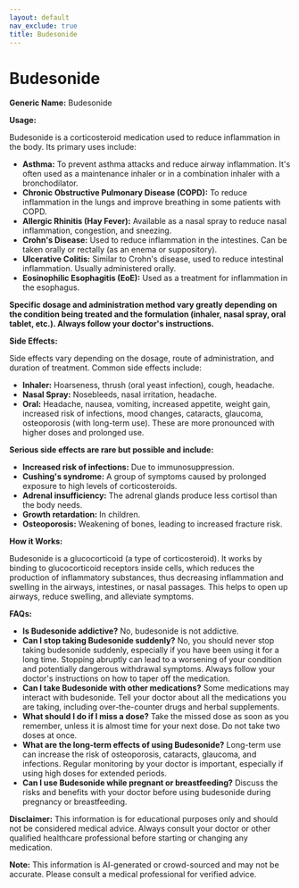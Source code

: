 ```yaml
---
layout: default
nav_exclude: true
title: Budesonide
---
```


# Budesonide

**Generic Name:** Budesonide

**Usage:**

Budesonide is a corticosteroid medication used to reduce inflammation in the body.  Its primary uses include:

* **Asthma:**  To prevent asthma attacks and reduce airway inflammation.  It's often used as a maintenance inhaler or in a combination inhaler with a bronchodilator.
* **Chronic Obstructive Pulmonary Disease (COPD):** To reduce inflammation in the lungs and improve breathing in some patients with COPD.
* **Allergic Rhinitis (Hay Fever):**  Available as a nasal spray to reduce nasal inflammation, congestion, and sneezing.
* **Crohn's Disease:**  Used to reduce inflammation in the intestines.  Can be taken orally or rectally (as an enema or suppository).
* **Ulcerative Colitis:**  Similar to Crohn's disease, used to reduce intestinal inflammation.  Usually administered orally.
* **Eosinophilic Esophagitis (EoE):**  Used as a treatment for inflammation in the esophagus.

**Specific dosage and administration method vary greatly depending on the condition being treated and the formulation (inhaler, nasal spray, oral tablet, etc.). Always follow your doctor's instructions.**


**Side Effects:**

Side effects vary depending on the dosage, route of administration, and duration of treatment.  Common side effects include:

* **Inhaler:**  Hoarseness, thrush (oral yeast infection), cough, headache.
* **Nasal Spray:**  Nosebleeds, nasal irritation, headache.
* **Oral:**  Headache, nausea, vomiting, increased appetite, weight gain, increased risk of infections, mood changes, cataracts, glaucoma, osteoporosis (with long-term use).  These are more pronounced with higher doses and prolonged use.


**Serious side effects are rare but possible and include:**

* **Increased risk of infections:** Due to immunosuppression.
* **Cushing's syndrome:**  A group of symptoms caused by prolonged exposure to high levels of corticosteroids.
* **Adrenal insufficiency:** The adrenal glands produce less cortisol than the body needs.
* **Growth retardation:** In children.
* **Osteoporosis:**  Weakening of bones, leading to increased fracture risk.


**How it Works:**

Budesonide is a glucocorticoid (a type of corticosteroid). It works by binding to glucocorticoid receptors inside cells, which reduces the production of inflammatory substances, thus decreasing inflammation and swelling in the airways, intestines, or nasal passages.  This helps to open up airways, reduce swelling, and alleviate symptoms.


**FAQs:**

* **Is Budesonide addictive?** No, budesonide is not addictive.
* **Can I stop taking Budesonide suddenly?**  No, you should never stop taking budesonide suddenly, especially if you have been using it for a long time.  Stopping abruptly can lead to a worsening of your condition and potentially dangerous withdrawal symptoms.  Always follow your doctor's instructions on how to taper off the medication.
* **Can I take Budesonide with other medications?**  Some medications may interact with budesonide.  Tell your doctor about all the medications you are taking, including over-the-counter drugs and herbal supplements.
* **What should I do if I miss a dose?**  Take the missed dose as soon as you remember, unless it is almost time for your next dose.  Do not take two doses at once.
* **What are the long-term effects of using Budesonide?** Long-term use can increase the risk of osteoporosis, cataracts, glaucoma, and infections. Regular monitoring by your doctor is important, especially if using high doses for extended periods.
* **Can I use Budesonide while pregnant or breastfeeding?**  Discuss the risks and benefits with your doctor before using budesonide during pregnancy or breastfeeding.

**Disclaimer:** This information is for educational purposes only and should not be considered medical advice. Always consult your doctor or other qualified healthcare professional before starting or changing any medication.


**Note:** This information is AI-generated or crowd-sourced and may not be accurate. Please consult a medical professional for verified advice.